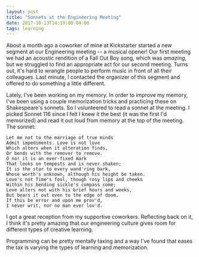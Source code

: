 ```yaml
---
layout: post
title: "Sonnets at the Engineering Meeting"
date: 2017-10-13T14:19:00-04:00
tags: learning
---
```


About a month ago a coworker of mine at Kickstarter started a new segment at our Engineering meeting -- a musical opener! Our first meeting we had an acoustic rendition of a Fall Out Boy song, which was _amazing_, but we struggled to find an appropriate act for our second meeting. Turns out, it's hard to wrangle people to perform music in front of all their colleagues. Last minute, I contacted the organizer of this segment and offered to do something a little different.

Lately, I've been working on my memory. In order to improve my memory, I've been using a couple memorization tricks and practicing these on Shakespeare's sonnets. So I volunteered to read a sonnet at the meeting. I picked Sonnet 116 since I felt I knew it the best (it was the first I'd memorized) and read it out loud from memory at the top of the meeting. The sonnet:

```
Let me not to the marriage of true minds 
Admit impediments. Love is not love 
Which alters when it alteration finds, 
Or bends with the remover to remove. 
O no! it is an ever-fixed mark 
That looks on tempests and is never shaken; 
It is the star to every wand'ring bark, 
Whose worth's unknown, although his height be taken. 
Love's not Time's fool, though rosy lips and cheeks 
Within his bending sickle's compass come; 
Love alters not with his brief hours and weeks, 
But bears it out even to the edge of doom. 
If this be error and upon me prov'd, 
I never writ, nor no man ever lov'd.
```

I got a great reception from my supportive coworkers. Reflecting back on it, I think it's pretty amazing that our engineering culture gives room for different types of creative learning.

Programming can be pretty mentally taxing and a way I've found that eases the tax is varying the types of learning and memorization.